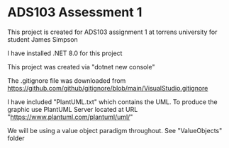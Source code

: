 # ADS103 Assessment 1
This project is created for ADS103 assignment 1 at torrens university for student James Simpson

I have installed .NET 8.0 for this project

This project was created via "dotnet new console"

The .gitignore file was downloaded from https://github.com/github/gitignore/blob/main/VisualStudio.gitignore

I have included "PlantUML.txt" which contains the UML. To produce the graphic use PlantUML Server located at URL "https://www.plantuml.com/plantuml/uml/"

We will be using a value object paradigm throughout. See "ValueObjects" folder 